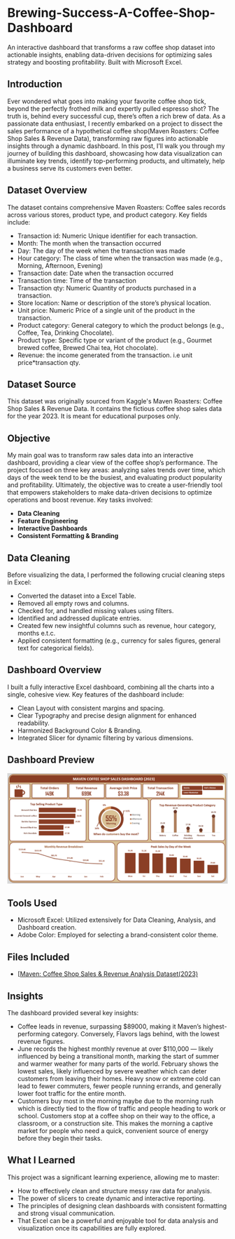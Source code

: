 # Brewing-Success-A-Coffee-Shop-Dashboard
An interactive dashboard that transforms a raw coffee shop dataset into actionable insights, enabling data-driven decisions for optimizing sales strategy and boosting profitability. Built with Microsoft Excel.
## Introduction
Ever wondered what goes into making your favorite coffee shop tick, beyond the perfectly frothed milk and expertly pulled espresso shot? The truth is, behind every successful cup, there’s often a rich brew of data. As a passionate data enthusiast, I recently embarked on a project to dissect the sales performance of a hypothetical coffee shop(Maven Roasters: Coffee Shop Sales & Revenue Data), transforming raw figures into actionable insights through a dynamic dashboard. In this post, I’ll walk you through my journey of building this dashboard, showcasing how data visualization can illuminate key trends, identify top-performing products, and ultimately, help a business serve its customers even better.
## Dataset Overview
The dataset contains comprehensive Maven Roasters: Coffee sales records across various stores, product type, and product category. Key fields include:
* Transaction id: Numeric Unique identifier for each transaction.
* Month: The month when the transaction occurred
* Day: The day of the week when the transaction was made
* Hour category: The class of time when the transaction was made (e.g., Morning, Afternoon, Evening)
* Transaction date: Date when the transaction occurred
* Transaction time: Time of the transaction
* Transaction qty: Numeric Quantity of products purchased in a transaction.
* Store location: Name or description of the store’s physical location.
* Unit price: Numeric Price of a single unit of the product in the transaction.
* Product category: General category to which the product belongs (e.g., Coffee, Tea, Drinking Chocolate).
* Product type: Specific type or variant of the product (e.g., Gourmet brewed coffee, Brewed Chai tea, Hot chocolate).
* Revenue: the income generated from the transaction. i.e unit price*transaction qty.
## Dataset Source
This dataset was originally sourced from Kaggle's Maven Roasters: Coffee Shop Sales & Revenue Data. It contains the fictious coffee shop sales data for the year 2023. It is meant for educational purposes only.
## Objective
My main goal was to transform raw sales data into an interactive dashboard, providing a clear view of the coffee shop’s performance. The project focused on three key areas: analyzing sales trends over time, which days of the week tend to be the busiest, and evaluating product popularity and profitability. Ultimately, the objective was to create a user-friendly tool that empowers stakeholders to make data-driven decisions to optimize operations and boost revenue.
Key tasks involved:
* **Data Cleaning**
* **Feature Engineering**
* **Interactive Dashboards**
* **Consistent Formatting & Branding**
## Data Cleaning
Before visualizing the data, I performed the following crucial cleaning steps in Excel:
* Converted the dataset into a Excel Table.
* Removed all empty rows and columns.
* Checked for, and handled missing values using filters.
* Identified and addressed duplicate entries.
* Created few new insightful columns such as revenue, hour category, months e.t.c.
* Applied consistent formatting (e.g., currency for sales figures, general text for categorical fields).
## Dashboard Overview
I built a fully interactive Excel dashboard, combining all the charts into a single, cohesive view. Key features of the dashboard include:
* Clean Layout with consistent margins and spacing.
* Clear Typography and precise design alignment for enhanced readability.
* Harmonized Background Color & Branding.
* Integrated Slicer for dynamic filtering by various dimensions.
## Dashboard Preview
![Maven: Coffee Shop Sales & Revenue Analysis Dashboard (2023) Preview](https://github.com/samopad-o/Brewing-Success-A-Coffee-Shop-Dashboard/blob/main/Maven%20Coffee%20Shop%20Sales%20Dashboard.png)

## Tools Used
* Microsoft Excel: Utilized extensively for Data Cleaning, Analysis, and Dashboard creation.
* Adobe Color: Employed for selecting a brand-consistent color theme.
## Files Included
* [[Maven: Coffee Shop Sales & Revenue Analysis Dataset(2023)](https://github.com/samopad-o/Brewing-Success-A-Coffee-Shop-Dashboard/blob/main/Maven%20Coffee%20Shop%20Sales.xlsx)
## Insights
The dashboard provided several key insights:
* Coffee leads in revenue, surpassing $89000, making it Maven’s highest-performing category. Conversely, Flavors lags behind, with the lowest revenue figures.
* June records the highest monthly revenue at over $110,000 — likely influenced by being a transitional month, marking the start of summer and warmer weather for many parts of the world. February shows the lowest sales, likely influenced by severe weather which can deter customers from leaving their homes. Heavy snow or extreme cold can lead to fewer commuters, fewer people running errands, and generally lower foot traffic for the entire month.
* Customers buy most in the morning maybe due to the morning rush which is directly tied to the flow of traffic and people heading to work or school. Customers stop at a coffee shop on their way to the office, a classroom, or a construction site. This makes the morning a captive market for people who need a quick, convenient source of energy before they begin their tasks.
## What I Learned
This project was a significant learning experience, allowing me to master:
* How to effectively clean and structure messy raw data for analysis.
* The power of slicers to create dynamic and interactive reporting.
* The principles of designing clean dashboards with consistent formatting and strong visual communication.
* That Excel can be a powerful and enjoyable tool for data analysis and visualization once its capabilities are fully explored.

